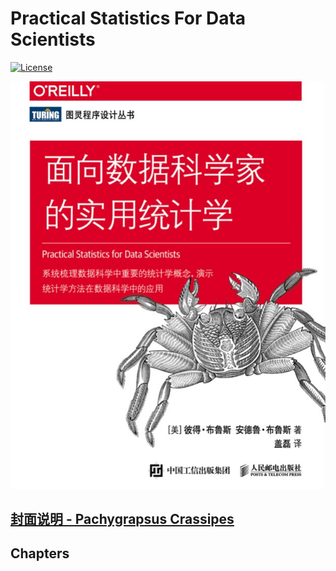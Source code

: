 # Practical Statistics For Data Scientists

[![License](https://img.shields.io/badge/license-Apache%202-4EB1BA.svg)](https://www.apache.org/licenses/LICENSE-2.0.html)

![](_pic/pachygrapsus-crassipes-cover.png)  


## [封面说明 - Pachygrapsus Crassipes ](pachygrapsus-crassipes.md)  

## Chapters

